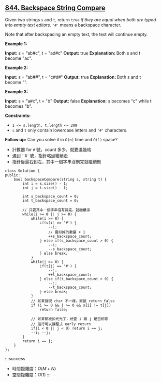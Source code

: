 ## [844\. Backspace String Compare](https://leetcode.com/problems/backspace-string-compare/)

Given two strings `s` and `t`, return `true` _if they are equal when both are typed into empty text editors_. `'#'` means a backspace character.

Note that after backspacing an empty text, the text will continue empty.

**Example 1:**

**Input:** s = "ab#c", t = "ad#c"
**Output:** true
**Explanation:** Both s and t become "ac".

**Example 2:**

**Input:** s = "ab##", t = "c#d#"
**Output:** true
**Explanation:** Both s and t become "".

**Example 3:**

**Input:** s = "a#c", t = "b"
**Output:** false
**Explanation:** s becomes "c" while t becomes "b".

**Constraints:**

-   `1 <= s.length, t.length <= 200`
-   `s` and `t` only contain lowercase letters and `'#'` characters.

**Follow up:** Can you solve it in `O(n)` time and `O(1)` space?

- 計數器 for `#` 號，count 多少，就要退幾格
- 遇到 ``#` 號，指針略過繼續走
- 指針從最右到左，其中一個字串沒刪完就繼續刪

```cpp=
class Solution {
public:
    bool backspaceCompare(string s, string t) {
        int i = s.size() - 1;
        int j = t.size() - 1;

        int s_backspace_count = 0;
        int t_backspace_count = 0;
        
        // 只要其中一個字串沒有掃完，就繼續掃
        while(i >= 0 || j >= 0) {
            while(i >= 0) {
                if(s[i] == '#') {
                    --i;
                    // 要扣掉的數量 + 1
                    ++s_backspace_count;
                } else if(s_backspace_count > 0) {
                    --i;
                    --s_backspace_count;
                } else break;
            }
            while(j >= 0) {
                if(t[j] == '#') {
                    --j;
                    ++t_backspace_count;
                } else if(t_backspace_count > 0) {
                    --j;
                    --t_backspace_count;
                } else break;
            }
            // 如果發現 char 不一樣，直接 return false
            if (i >= 0 && j >= 0 && s[i] != t[j])
                return false;
            
            // 如果都被扣光光了，檢查 i 跟 j 是否相等
            // 這行可以讓程式 early return
            if(i < 0 || j < 0) return i == j;
            --i; --j;
        }
        return i == j;
    }
};
```

:::success
- 時間複雜度：$O(M + N)$
- 空間複雜度：$O(1)$
:::
